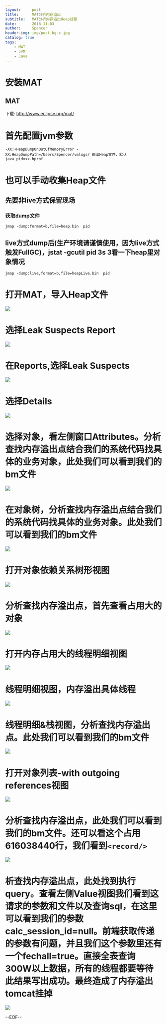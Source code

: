```yaml
---
layout:     post
title:      MAT分析内存溢出
subtitle:   MAT分析内存溢出Heap过程
date:       2018-11-03
author:     Spencer
header-img: img/post-bg-c.jpg
catalog: true
tags:
    - MAT
    - JVM
    - Java
---
```


# 安裝MAT

## MAT 
下载:
<http://www.eclipse.org/mat/>
 
# 首先配置jvm参数
```shell
-XX:+HeapDumpOnOutOfMemoryError -XX:HeapDumpPath=/Users/Spencer/vmlogs/ 输出Heap文件，默认java_pidxxx.hprof.
```
# 也可以手动收集Heap文件
## 先要非live方式保留现场
### 获取dump文件
```shell
jmap -dump:format=b,file=heap.bin  pid 
```
## live方式dump后(生产环境请谨慎使用，因为live方式触发FullGC)，jstat -gcutil pid 3s 3看一下heap里对象情况
```shell
jmap -dump:live,format=b,file=heapLive.bin  pid 
```

# 打开MAT，导入Heap文件
![](https://spencerzhang.github.io/resource/setp1.png)

# 选择Leak Suspects Report 
![](https://spencerzhang.github.io/resource/setp2.png)

# 在Reports,选择Leak Suspects
![](https://spencerzhang.github.io/resource/setp3.png)
# 选择Details
![](https://spencerzhang.github.io/resource/setp4.png)
# 选择对象，看左侧窗口Attributes。分析查找内存溢出点结合我们的系统代码找具体的业务对象，此处我们可以看到我们的bm文件
![](https://spencerzhang.github.io/resource/setp5.png)
# 在对象树，分析查找内存溢出点结合我们的系统代码找具体的业务对象。此处我们可以看到我们的bm文件
![](https://spencerzhang.github.io/resource/setp6.png)
# 打开对象依赖关系树形视图
![](https://spencerzhang.github.io/resource/setp7.png)
# 分析查找内存溢出点，首先查看占用大的对象
![](https://spencerzhang.github.io/resource/setp8.png)
# 打开内存占用大的线程明细视图
![](https://spencerzhang.github.io/resource/setp9.png)
# 线程明细视图，内存溢出具体线程
![](https://spencerzhang.github.io/resource/setp10.png)
# 线程明细&栈视图，分析查找内存溢出点。此处我们可以看到我们的bm文件
![](https://spencerzhang.github.io/resource/setp11.png)
# 打开对象列表-with outgoing references视图
![](https://spencerzhang.github.io/resource/setp12.png)
# 分析查找内存溢出点，此处我们可以看到我们的bm文件。还可以看这个占用616038440行，我们看到`<record/>`
![](https://spencerzhang.github.io/resource/setp14.png)
# 析查找内存溢出点，此处找到执行query。查看左侧Value视图我们看到这请求的参数和文件以及查询sql，在这里可以看到我们的参数calc_session_id=null。前端获取传递的参数有问题，并且我们这个参数里还有一个fechall=true。直接全表查询300W以上数据，所有的线程都要等待此结果<record/>写出成功。最终造成了内存溢出tomcat挂掉
![](https://spencerzhang.github.io/resource/setp13.png)

    
--EOF--

